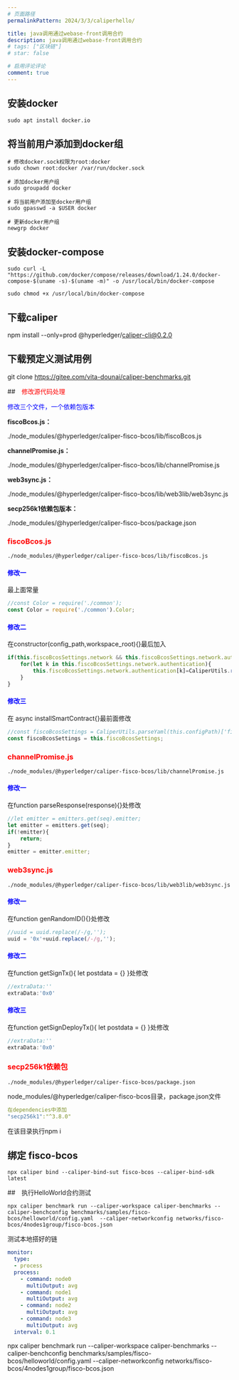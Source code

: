 ```yaml
---
# 页面路径
permalinkPattern: 2024/3/3/caliperhello/

title: java调用通过webase-front调用合约
description: java调用通过webase-front调用合约
# tags: ["区块链"]
# star: false

# 启用评论评论
comment: true
---
```


## 安装docker
``` shell
sudo apt install docker.io
```

## 将当前用户添加到docker组
``` shell
# 修改docker.sock权限为root:docker
sudo chown root:docker /var/run/docker.sock

# 添加docker用户组 
sudo groupadd docker

# 将当前用户添加至docker用户组
sudo gpasswd -a $USER docker

# 更新docker用户组
newgrp docker
```

## 安装docker-compose

``` shell
sudo curl -L "https://github.com/docker/compose/releases/download/1.24.0/docker-compose-$(uname -s)-$(uname -m)" -o /usr/local/bin/docker-compose

sudo chmod +x /usr/local/bin/docker-compose
```



## 下载caliper

npm install --only=prod @hyperledger/caliper-cli@0.2.0

## 下载预定义测试用例

git clone https://gitee.com/vita-dounai/caliper-benchmarks.git



##　<font color=red>修改源代码处理</font>

<font color=blue>修改三个文件，一个依赖包版本</font>

**fiscoBcos.js：**

./node_modules/@hyperledger/caliper-fisco-bcos/lib/fiscoBcos.js

**channelPromise.js：**

./node_modules/@hyperledger/caliper-fisco-bcos/lib/channelPromise.js

**web3sync.js：**

./node_modules/@hyperledger/caliper-fisco-bcos/lib/web3lib/web3sync.js

**secp256k1依赖包版本：**

./node_modules/@hyperledger/caliper-fisco-bcos/package.json



### <font color=red>fiscoBcos.js</font>
```
./node_modules/@hyperledger/caliper-fisco-bcos/lib/fiscoBcos.js
```

#### <font color=blue>修改一</font>

最上面常量

``` javascript
//const Color = require('./common');
const Color = require('./common').Color;
```

#### <font color=blue>修改二</font>

在constructor(config_path,workspace_root){}最后加入

``` javascript
if(this.fiscoBcosSettings.network && this.fiscoBcosSettings.network.authentication){
    for(let k in this.fiscoBcosSettings.network.authentication){
        this.fiscoBcosSettings.network.authentication[k]=CaliperUtils.resolvePath(this.fiscoBcosSettings.network.authentication[k],workspace_root)
    }
}
```



#### <font color=blue>修改三</font>

在 async installSmartContract{}最前面修改

``` javascript
//const fiscoBcosSettings = CaliperUtils.parseYaml(this.configPath)['fisco-bcos'];
const fiscoBcosSettings = this.fiscoBcosSettings;
```



### <font color=red>channelPromise.js</font>
```
./node_modules/@hyperledger/caliper-fisco-bcos/lib/channelPromise.js
```

#### <font color=blue>修改一</font>

在function parseResponse(response){}处修改

``` javascript
//let emitter = emitters.get(seq).emitter;
let emitter = emitters.get(seq);
if(!emitter){
    return;
}
emitter = emitter.emitter;
```

### <font color=red>web3sync.js</font>
```
./node_modules/@hyperledger/caliper-fisco-bcos/lib/web3lib/web3sync.js
```

#### <font color=blue>修改一</font>

在function genRandomID(){}处修改

```javascript
//uuid = uuid.replace(/-/g,'');
uuid = '0x'+uuid.replace(/-/g,'');
```

#### <font color=blue>修改二</font>

在function getSignTx(){ let postdata = {} }处修改

``` javascript
//extraData:''
extraData:'0x0'
```

#### <font color=blue>修改三</font>

在function getSignDeployTx(){ let postdata = {} }处修改

``` javascript
//extraData:''
extraData:'0x0'
```

### <font color=red>secp256k1依赖包</font>
```
./node_modules/@hyperledger/caliper-fisco-bcos/package.json
```

node_modules/@hyperledger/caliper-fisco-bcos目录，package.json文件

```yaml
在dependencies中添加
"secp256k1":"^3.8.0"
```

在该目录执行npm i



## 绑定 fisco-bcos

``` shell
npx caliper bind --caliper-bind-sut fisco-bcos --caliper-bind-sdk latest
```



##　执行HelloWorld合约测试

``` shell
npx caliper benchmark run --caliper-workspace caliper-benchmarks --caliper-benchconfig benchmarks/samples/fisco-bcos/helloworld/config.yaml  --caliper-networkconfig networks/fisco-bcos/4nodes1group/fisco-bcos.json
```

 测试本地搭好的链

```yaml
monitor:
  type:
  - process
  process:
    - command: node0
      multiOutput: avg
    - command: node1
      multiOutput: avg
    - command: node2
      multiOutput: avg
    - command: node3
      multiOutput: avg
  interval: 0.1
```

npx caliper benchmark run --caliper-workspace caliper-benchmarks --caliper-benchconfig benchmarks/samples/fisco-bcos/helloworld/config.yaml --caliper-networkconfig networks/fisco-bcos/4nodes1group/fisco-bcos.json